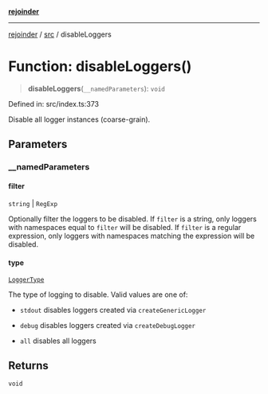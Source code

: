 [**rejoinder**](../../README.md)

***

[rejoinder](../../README.md) / [src](../README.md) / disableLoggers

# Function: disableLoggers()

> **disableLoggers**(`__namedParameters`): `void`

Defined in: src/index.ts:373

Disable all logger instances (coarse-grain).

## Parameters

### \_\_namedParameters

#### filter

`string` \| `RegExp`

Optionally filter the loggers to be disabled. If `filter` is a string, only
loggers with namespaces equal to `filter` will be disabled. If `filter` is
a regular expression, only loggers with namespaces matching the expression
will be disabled.

#### type

[`LoggerType`](../enumerations/LoggerType.md)

The type of logging to disable. Valid values are one of:

- `stdout` disables loggers created via `createGenericLogger`

- `debug` disables loggers created via `createDebugLogger`

- `all` disables all loggers

## Returns

`void`
